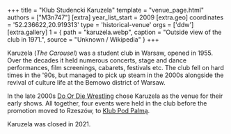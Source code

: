+++
title = "Klub Studencki Karuzela"
template = "venue_page.html"
authors = ["M3n747"]
[extra]
year_list_start = 2009
[extra.geo]
coordinates = '52.236622,20.919313'
type = 'historical-venue'
orgs = ['ddw']
[extra.gallery]
1 = { path = "karuzela.webp", caption = "Outside view of the club in 1971.", source = "Unknown / Wikipedia" }
+++

Karuzela (_The Carousel_) was a student club in Warsaw, opened in 1955. Over the decades it held numerous concerts, stage and dance performances, film screenings, cabarets, festivals etc. The club fell on hard times in the '90s, but managed to pick up steam in the 2000s alongside the revival of culture life at the Bemowo district of Warsaw.

In the late 2000s [Do Or Die Wrestling](@/o/ddw.md) chose Karuzela as the venue for their early shows. All together, four events were held in the club before the promotion moved to Rzeszów, to [Klub Pod Palmą](@/v/pod-palma.md).

Karuzela was closed in 2021.
